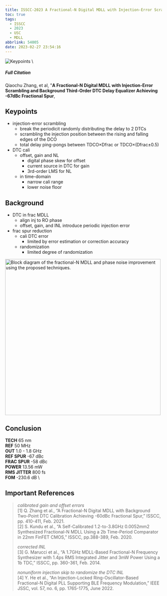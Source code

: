 ```yaml
---
title: ISSCC-2023 A Fractional-N Digital MDLL with Injection-Error Scrambling and Background Third-Order DTC Delay Equalizer Achieving -67dBc Fractional Spur
toc: true
tags:
  - ISSCC
  - 2023
  - USC
  - MDLL
abbrlink: 54005
date: 2023-02-27 23:54:16
---
```


![Keypoints](https://api2.mubu.com/v3/document_image/91db2112-1b34-4f2c-bcf8-daefbd151e83-216525.jpg) \

##### Full Citation

Qiaochu Zhang, et al, "**A Fractional-N Digital MDLL with Injection-Error Scrambling and Background Third-Order DTC Delay Equalizer Achieving -67dBc Fractional Spur**,

## Keypoints

- injection-error scrambling
  - break the periodicit
    randomly distributing the delay to 2 DTCs
  - scrambling the injection position
    between the rising and falling edges of the DCO
  - total delay ping-pongs between TDCO×Dfrac or TDCO×(Dfrac±0.5)
- DTC cali
  - offset, gain and NL
    - digital phase skew for offset
    - current source in DTC for gain
    - 3rd-order LMS for NL
  - in time-domain
    - narrow cali range
    - lower noise floor

## Background

- DTC in frac MDLL
  - align inj to RO phase
  - offset, gain, and INL introduce periodic injection error
- frac spur reduction
  - cali DTC error
    - limited by error estimation or correction accuracy
  - randomization
    - limited degree of randomization

<img src="https://api2.mubu.com/v3/document_image/2bbd56c1-f467-4323-89d7-a73d5e573577-216525.jpg" width = "500" alt="Block diagram of the fractional-N MDLL and phase noise improvement using the proposed techniques." align=center />

## Conclusion

**TECH**  65 nm \
**REF**  50 MHz \
**OUT**  1.0 - 1.8 GHz \
**REF SPUR**  -67 dBc \
**FRAC SPUR**  -58 dBc \
**POWER**  13.56 mW \
**RMS JITTER**  800 fs \
**FOM**  -230.6 dB \

## Important References

> *calibrated gain and offset errors* \
> [1] Q. Zhang et al., “A Fractional-N Digital MDLL with Background Two-Point DTC Calibration Achieving -60dBc Fractional Spur,” ISSCC, pp. 410-411, Feb. 2021. \
> [2] S. Kundu et al., “A Self-Calibrated 1.2-to-3.8GHz 0.0052mm2 Synthesized Fractional-N MDLL Using a 2b Time-Period Comparator in 22nm FinFET CMOS,” ISSCC, pp.388-389, Feb. 2020.
>
> *corrected INL* \
> [3] G. Marucci et al., “A 1.7GHz MDLL-Based Fractional-N Frequency Synthesizer with 1.4ps RMS Integrated Jitter and 3mW Power Using a 1b TDC,” ISSCC, pp. 360-361, Feb. 2014.
>
> *nonuniform injection skip to randomize the DTC INL* \
> [4] Y. He et al., “An Injection-Locked Ring-Oscillator-Based Fractional-N Digital PLL Supporting BLE Frequency Modulation,” IEEE JSSC, vol. 57, no. 6, pp. 1765-1775, June 2022.
